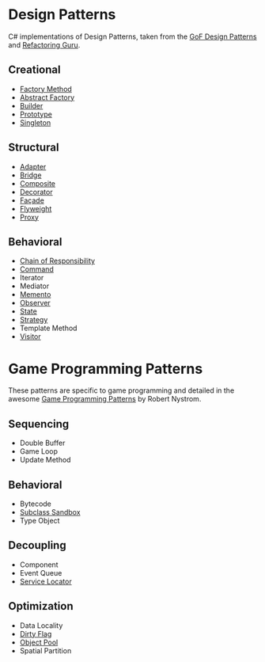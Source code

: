 # Design Patterns

C# implementations of Design Patterns, taken from the [GoF Design Patterns](https://en.wikipedia.org/wiki/Design_Patterns) and [Refactoring Guru](https://refactoring.guru/design-patterns).

## Creational

- [Factory Method](DesignPatterns/DesignPatterns/Creational/FactoryMethod.cs)
- [Abstract Factory](DesignPatterns/DesignPatterns/Creational/AbstractFactory.cs)
- [Builder](DesignPatterns/DesignPatterns/Creational/Builder.cs)
- [Prototype](DesignPatterns/DesignPatterns/Creational/Prototype.cs)
- [Singleton](DesignPatterns/DesignPatterns/Creational/Singleton.cs)

## Structural

- [Adapter](DesignPatterns/DesignPatterns/Structural/Adapter.cs)
- [Bridge](DesignPatterns/DesignPatterns/Structural/Bridge.cs)
- [Composite](DesignPatterns/DesignPatterns/Structural/Composite.cs)
- [Decorator](DesignPatterns/DesignPatterns/Structural/Decorator.cs)
- [Façade](DesignPatterns/DesignPatterns/Structural/Facade.cs)
- [Flyweight](DesignPatterns/DesignPatterns/Structural/Flyweight.cs)
- [Proxy](DesignPatterns/DesignPatterns/Structural/Proxy.cs)

## Behavioral

- [Chain of Responsibility](DesignPatterns/DesignPatterns/Behavioral/ChainOfResponsibility.cs)
- [Command](DesignPatterns/DesignPatterns/Behavioral/Command.cs)
- Iterator
- Mediator
- [Memento](DesignPatterns/DesignPatterns/Behavioral/Memento.cs)
- [Observer](DesignPatterns/DesignPatterns/Behavioral/Observer.cs)
- [State](DesignPatterns/DesignPatterns/Behavioral/State.cs)
- [Strategy](DesignPatterns/DesignPatterns/Behavioral/Strategy.cs)
- Template Method
- [Visitor](DesignPatterns/DesignPatterns/Behavioral/Visitor.cs)

# Game Programming Patterns

These patterns are specific to game programming and detailed in the awesome [Game Programming Patterns](https://gameprogrammingpatterns.com/) by Robert Nystrom.

## Sequencing

- Double Buffer
- Game Loop
- Update Method

## Behavioral

- Bytecode
- [Subclass Sandbox](DesignPatterns/DesignPatterns/Behavioral/SubclassSandbox.cs)
- Type Object

## Decoupling

- Component
- Event Queue
- [Service Locator](DesignPatterns/DesignPatterns/Decoupling/ServiceLocator.cs)

## Optimization

- Data Locality
- [Dirty Flag](DesignPatterns/DesignPatterns/Optimization/DirtyFlag.cs)
- [Object Pool](DesignPatterns/DesignPatterns/Optimization/ObjectPool.cs)
- Spatial Partition
